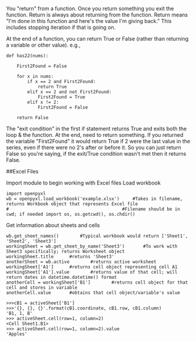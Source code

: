 You "return" from a function. Once you return something you exit the function.
Return is always about returning from the function.
Return means "I'm done in this function and here's the value I'm giving back."
This includes stopping iteration if that is going on.

At the end of a function, you can return True or False (rather than returning a variable or other value).
e.g.,
```
def has22(nums):
    
    First2Found = False
    
    for x in nums:
        if x == 2 and First2Found:
            return True
        elif x == 2 and not First2Found:
            First2Found = True
        elif x != 2:
            First2Found = False
    
    return False
```
The "exit condition" in the first if statement returns True and exits both the loop & the function.
At the end, need to return something. If you returned the variable "First2Found" it would return True if 2 were the last value in the series, even if there were no 2's after or before it.
So you can just return False so you're saying, if the exit/True condition wasn't met then it returns False.

##Excel Files

Import module to begin working with Excel files
Load workbook

```
import openpyxl
wb = openpyxl.load_workbook('example.xlsx')     #Takes in filename, returns Workbook object that represents Excel file
#                                           #Filename should be in cwd; if needed import os, os.getcwd(), os.chdir()
```
Get information about sheets and cells
```
wb.get_sheet_names()        #Typical workbook would return ['Sheet1', 'Sheet2', 'Sheet3']
workingSheet = wb.get_sheet_by_name('Sheet3')       #To work with Sheet3 specifically; returns Worksheet object
workingSheet.title      #returns 'Sheet3'
anotherSheet = wb.active        #returns active worksheet
workingSheet['A1']      #returns cell object representing cell A1
workingSheet['A1'].value        #returns value of that cell; will return dates in datetime.datetime() format
anotherCell = workingSheet['B1']        #returns cell object for that cell and stores in variable
anotherCell.value       #obtains that cell object/variable's value

>>>cB1 = activeSheet['B1']
>>>'{}, {}, {}'.format(cB1.coordinate, cB1.row, cB1.column)
'B1, 1, B'
>>> activeSheet.cell(row=1, column=2)
<Cell Sheet1.B1>
>>> activeSheet.cell(row=1, column=2).value
'Apples'
```
